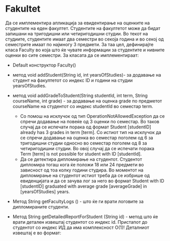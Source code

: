 # Fakultet

Да се имплементира апликација за евидентирање на оценките на студентите на еден факултет. Студентите на факултетот може да 
бидат запишани на тригодишни или четиригодишни студии. Во текот на студиите, студентите имаат два семестри во секоја година
и во секој од семестрите имаат по најмногу 3 предмети. За таа цел, дефинирајте класа Faculty во која што ќе чувате информации
за студентите и нивните оценки во сите семестри. За класата да се имплементираат:

* Default конструктор Faculty()
* метод void addStudent(String id, int yearsOfStudies)- за додавање на студент на факултетот со индекс ID и години на студии yearsOfStudies.
* метод void addGradeToStudent(String studentId, int term, String courseName, int grade) - за додавање на оценка grade по предметот courseName
на студентот со индекс studentId во семестар term.
  * Со помош на исклучок од тип OperationNotAllowedException да се спречи додавање на повеќе од 3 оценки по семестар. Во таков случај да се испечати
  порака од формат Student [studentID] already has 3 grades in term [term]. Со истиот тип на исклучок да се спречи додавање на оценка во семестар поголем
  од 6 за тригодишни студии односно во семестар поголем од 8 за четиригодишни студии. Во овој случај да се испечати порака 
  Term [term] is not possible for student with ID [studentId].
  * Да се детектира дипломирање на студентот. Студентот дипломира тогаш кога ќе положи 18 или 24 предмети во зависност од тоа колку години студира. 
  Во моментот на дипломирање на студентот истиот треба да се избрише од евиденцијата и да се зачува лог за него во формат 
  Student with ID [studentID] graduated with average grade [averageGrade] in [yearsOfStudies] years.
  
* Метод String getFacultyLogs () - што ќе ги врати логовите за дипломираните студенти.
* Метод String getDetailedReportForStudent (String id) - метод што ќе врати детален извештај студентот со индекс id. 
Пристапот до студентот со индекс ИД да има комплексност О(1)! Деталниот извештај е во формат:
